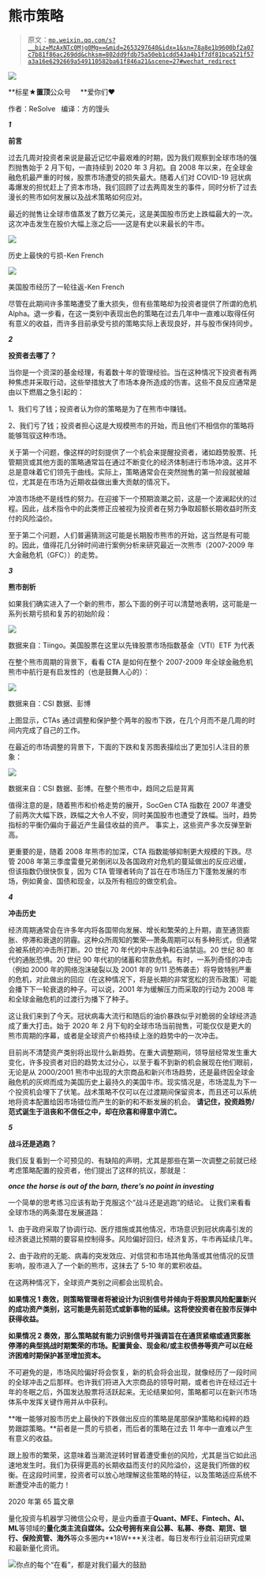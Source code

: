 # 熊市策略

> 原文：[`mp.weixin.qq.com/s?__biz=MzAxNTc0Mjg0Mg==&mid=2653297640&idx=1&sn=78a8e1b9600bf2a07c7b81f86ac269dd&chksm=802dd9fdb75a50eb1cdd543a4b1f7df81bca521f57a3a16e6292669a549110582ba61f846a21&scene=27#wechat_redirect`](http://mp.weixin.qq.com/s?__biz=MzAxNTc0Mjg0Mg==&mid=2653297640&idx=1&sn=78a8e1b9600bf2a07c7b81f86ac269dd&chksm=802dd9fdb75a50eb1cdd543a4b1f7df81bca521f57a3a16e6292669a549110582ba61f846a21&scene=27#wechat_redirect)

![](img/34178214a765d0578fea405af887f201.png)

**标星★****置顶****公众号     **爱你们♥   

作者：ReSolve   编译：方的馒头

***1***

**前言**

过去几周对投资者来说是最近记忆中最艰难的时期，因为我们观察到全球市场的强烈抛售始于 2 月下旬，一直持续到 2020 年 3 月初。自 2008 年以来，在全球金融危机最严重的时候，股票市场遭受的损失最大。随着人们对 COVID-19 冠状病毒爆发的担忧赶上了资本市场，我们回顾了过去两周发生的事件，同时分析了过去漫长的熊市如何发展以及战术策略如何应对。

最近的抛售让全球市值蒸发了数万亿美元，这是美国股市历史上跌幅最大的一次。这次冲击发生在股价大幅上涨之后——这是有史以来最长的牛市。

![](img/1f6a4f0351ff55f1cf201b91a5cdc02e.png)

历史上最快的亏损-Ken French

![](img/0b8a22467d17c9fcd05ec53aca410484.png)

美国股市经历了一轮往返-Ken French

尽管在此期间许多策略遭受了重大损失，但有些策略却为投资者提供了所谓的危机 Alpha。退一步看，在这一类别中表现出色的策略在过去几年中一直难以取得任何有意义的收益，而许多目前承受亏损的策略实际上表现良好，并与股市保持同步。

***2***

**投资者去哪了？**

当你是一个资深的基金经理，有着数十年的管理经验。当在这种情况下投资者有两种焦虑并采取行动，这些举措放大了市场本身所造成的伤害。这些不良反应通常是由以下燃眉之急引起的： 

1、我们亏了钱；投资者认为你的策略是为了在熊市中赚钱。

2、我们亏了钱；投资者担心这是大规模熊市的开始，而且他们不相信你的策略将能够驾驭这种市场。

关于第一个问题，像这样的时刻提供了一个机会来提醒投资者，诸如趋势股票、托管期货或其他方面的策略通常旨在通过不断变化的经济体制进行市场冲浪。这并不总是意味着它们领先于曲线。实际上，策略通常会在突然抛售的第一阶段就被越位，尤其是在市场为近期收益做出重大贡献的情况下。

冲浪市场绝不是线性的努力。在迎接下一个预期浪潮之前，这是一个波澜起伏的过程。因此，战术指令中的此类修正应被视为投资者在努力争取超额长期收益时所支付的风险溢价。

至于第二个问题，人们普遍猜测这可能是长期股市熊市的开始，这当然是有可能的。因此，值得花几分钟时间进行案例分析来研究最近一次熊市（2007-2009 年大金融危机（GFC））的走势。

***3***

**熊市剖析**

如果我们确实进入了一个新的熊市，那么下面的例子可以清楚地表明，这可能是一系列长期亏损和复苏的初始阶段：

![](img/a87ca09171bc70c5b0bb6212565086f1.png)

数据来自：Tiingo。美国股票在这里以先锋股票市场指数基金（VTI）ETF 为代表

在整个熊市周期的背景下，看看 CTA 是如何在整个 2007-2009 年全球金融危机熊市中航行是有启发性的（也是鼓舞人心的）：

![](img/427560f37d65319a9af6a8b152ac84b4.png)

数据来自：CSI 数据、彭博

上图显示，CTAs 通过调整和保护整个两年的股市下跌，在几个月而不是几周的时间内完成了自己的工作。

在最近的市场调整的背景下，下面的下跌和复苏图表描绘出了更加引人注目的景象：

![](img/c8c785627bca9547eb475699864632c7.png)

数据来自：CSI 数据、彭博。在整个熊市中，趋同之后是背离

值得注意的是，随着熊市和价格走势的展开，SocGen CTA 指数在 2007 年遭受了前两次大幅下跌，跌幅之大令人不安，同时美国股市也遭受了跌幅。当时，趋势指标的平衡仍偏向于最近产生最佳收益的资产。 事实上，这些资产多次反弹至新高。

更重要的是，随着 2008 年熊市的加深，CTA 指数能够抑制更大规模的下跌。尽管 2008 年第三季度雷曼兄弟倒闭以及各国政府对危机的蔓延做出的反应迟缓，但该指数仍很快恢复，因为 CTA 管理者转向了旨在在市场压力下蓬勃发展的市场，例如黄金、国债和现金，以及所有相应的做空机会。

***4***

**冲击历史**

经济周期通常会在许多年内将各国带向发展、增长和繁荣的上升期，直至通货膨胀、停滞和衰退的阴霾。这种众所周知的繁荣—萧条周期可以有多种形式，但通常会被系统的冲击所打断。20 世纪 70 年代的中东战争和石油禁运。20 世纪 80 年代的通胀恐惧。20 世纪 90 年代初的储蓄和贷款危机。有时，一系列奇怪的冲击（例如 2000 年的网络泡沫破裂以及 2001 年的 9/11 恐怖袭击）将导致特别严重的危机，对此做出的回应（在这种情况下，将是长期的非常宽松的货币政策）可能会播下下一轮衰退的种子。可以说，2001 年为缓解压力而采取的行动为 2008 年和全球金融危机的过渡行为播下了种子。

这让我们来到了今天。冠状病毒大流行和随后的油价暴跌似乎对脆弱的全球经济造成了重大打击。始于 2020 年 2 月下旬的全球市场当前抛售，可能仅仅是更大的熊市周期的序幕，或者是全球资产价格持续上涨的趋势中的一次冲击。

目前尚不清楚资产类别将出现什么新趋势。在重大调整期间，领导层经常发生重大变化，许多投资者对旧的趋势太过分心，以至于看不到新的机会展现在他们眼前，无论是从 2000/2001 熊市中出现的大宗商品和新兴市场趋势，还是最终因全球金融危机的灰烬而成为美国历史上最持久的美国牛市。现实情况是，市场混乱为下一个投资机会埋下了伏笔。战术策略不仅可以在过渡期间保留资本，而且还可以系统地将资本配置给因市场错位而产生的新的和不断发展的机会。 **请记住，投资趋势/范式诞生于沮丧和不信任之中，却在欣喜和得意中消亡。**

***5***

**战斗还是逃跑？**

我们反复看到一个可预见的、有缺陷的声明，尤其是那些在第一次调整之前就已经考虑策略配置的投资者，他们提出了这样的抗议，那就是：

***once the horse is out of the barn, there’s no point in investing***

一个简单的思考练习应该有助于克服这个“战斗还是逃跑”的结论。 让我们来看看全球市场的两条潜在发展道路：

1、由于政府采取了协调行动、医疗措施或其他情况，市场意识到冠状病毒引发的经济衰退比预期的要容易控制得多。风险偏好回归，经济复苏，牛市再延续几年。

2、由于政府的无能、病毒的突发效应、对信贷和市场其他角落或其他情况的反馈影响，股市进入了一个新的熊市，这抹去了 5-10 年的累积收益。 

在这两种情况下，全球资产类别之间都会出现机会。

**如果情况 1 奏效，则策略管理者将被设计为识别信号并倾向于将股票风险配置新兴的成功资产类别，这可能是先前范式或新事物的延续。这将使投资者在股市反弹中获得收益。**

**如果情况 2 奏效，那么策略就有能力识别信号并强调旨在在通货紧缩或通货膨胀停滞的典型挑战时期繁荣的市场。配置黄金、现金和/或主权债券等资产可以在经济困难时期保护甚至增加资本。**

不可避免的是，市场风险偏好将会恢复，新的机会将会出现，就像经历了一段时间的全球冲击之后那样。也许我们将进入大宗商品的领导时期，或者也许在经过近十年的冬眠之后，外国发达股票将活跃起来。无论结果如何，策略都可以在新兴市场体系中发挥关键作用并从中获利。

**唯一能够对股市历史上最快的下跌做出反应的策略是尾部保护策略和纯粹的趋势跟踪策略。**前者是一贯的亏损者，而后者的策略在过去 11 年中一直难以产生有意义的收益。 

跟上股市的繁荣，这意味着当潮流逆转时冒着遭受重创的风险，尤其是当它如此迅速地发生时。我们为获得更高的长期收益而支付的风险溢价，这是我们所做的权衡。在这段时间里，投资者可以放心地理解这些策略的特征，以及策略适应系统不断遭受冲击的能力！

2020 年第 65 篇文章

量化投资与机器学习微信公众号，是业内垂直于**Quant、MFE、Fintech、AI、ML**等领域的**量化类主流自媒体。**公众号拥有来自**公募、私募、券商、期货、银行、保险资管、海外**等众多圈内**18W+**关注者。每日发布行业前沿研究成果和最新量化资讯。

![](img/6cba9abe9f2c434df7bd9c0d0d6e1156.png)你点的每个“在看”，都是对我们最大的鼓励